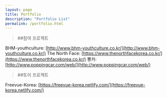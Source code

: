 ```yaml
---
layout: page
title: Portfolio
description: "Portfolio List"
permalink: /portfolio.html
---
```


> ##참여 프로젝트

BHM-youthculture: [http://www.bhm-youthculture.co.kr/](http://www.bhm-youthculture.co.kr/)
The North Face: [https://www.thenorthfacekorea.co.kr/](https://www.thenorthfacekorea.co.kr/)
뿅카: [http://www.poppingcar.com/web/](http://www.poppingcar.com/web/)

> ##토이 프로젝트

Freevue-Korea: [https://freevue-korea.netlify.com/](https://freevue-korea.netlify.com/)
